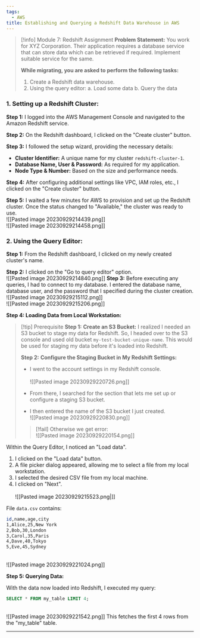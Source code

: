 ```yaml
---
tags:
  - AWS
title: Establishing and Querying a Redshift Data Warehouse in AWS
---
```

<!--
**Mini-Project: Exploring Data Warehousing with Amazon Redshift!** I recently embarked on a hands-on project to master Amazon Redshift, AWS's fully managed data warehousing service. My objective was to set up a Redshift cluster, load data effectively using an S3 bucket, and then utilize the query editor to perform various data analyses. This project allowed me to experience firsthand the power and scalability of Redshift, understanding its role in handling large-scale data and performing complex queries. This endeavor has significantly advanced my data warehousing and analytics skills.
-->

> [!info] Module 7: Redshift Assignment
> **Problem Statement:** 
> You work for XYZ Corporation. Their application requires a database service that can store data which can be retrieved if required. Implement suitable service for the same. 
> 
> **While migrating, you are asked to perform the following tasks:** 
> 1. Create a Redshift data warehouse. 
> 2. Using the query editor: 
>    a. Load some data 
>    b. Query the data



### **1. Setting up a Redshift Cluster:**

**Step 1:** I logged into the AWS Management Console and navigated to the Amazon Redshift service.

**Step 2:** On the Redshift dashboard, I clicked on the "Create cluster" button.

**Step 3:** I followed the setup wizard, providing the necessary details:

- **Cluster Identifier:** A unique name for my cluster `redshift-cluster-1`.
- **Database Name, User & Password:** As required for my application.
- **Node Type & Number:** Based on the size and performance needs.

**Step 4:** After configuring additional settings like VPC, IAM roles, etc., I clicked on the "Create cluster" button.

**Step 5:** I waited a few minutes for AWS to provision and set up the Redshift cluster. Once the status changed to "Available," the cluster was ready to use.
<br>![[Pasted image 20230929214439.png]]
<br>![[Pasted image 20230929214458.png]]
### **2. Using the Query Editor:**

**Step 1:** From the Redshift dashboard, I clicked on my newly created cluster's name.

**Step 2:** I clicked on the "Go to query editor" option.
<br>![[Pasted image 20230929214840.png]]
**Step 3:** Before executing any queries, I had to connect to my database. I entered the database name, database user, and the password that I specified during the cluster creation.
<br>![[Pasted image 20230929215112.png]]
<br>![[Pasted image 20230929215206.png]]

**Step 4: Loading Data from Local Workstation:**


> [!tip] Prerequisite
> **Step 1:** **Create an S3 Bucket:** I realized I needed an S3 bucket to stage my data for Redshift. So, I headed over to the S3 console and used old bucket `my-test-bucket-unique-name`. This would be used for staging my data before it's loaded into Redshift.
> 
> **Step 2:** **Configure the Staging Bucket in My Redshift Settings:**
> 
> - I went to the account settings in my Redshift console.  
>     <br>![[Pasted image 20230929220726.png]]
>     
> - From there, I searched for the section that lets me set up or configure a staging S3 bucket.
>     
> - I then entered the name of the S3 bucket I just created. <br>![[Pasted image 20230929220830.png]]
> 
> > [!fail] Otherwise we get error:
> > <br>![[Pasted image 20230929220154.png]]
> 

Within the Query Editor, I noticed an "Load data".

1. I clicked on the "Load data" button.
2. A file picker dialog appeared, allowing me to select a file from my local workstation.
3. I selected the desired CSV file from my local machine.
4. I clicked on "Next".  
<br>![[Pasted image 20230929215523.png|]]

File `data.csv` contains:
```bash
id,name,age,city
1,Alice,25,New York
2,Bob,30,London
3,Carol,35,Paris
4,Dave,40,Tokyo
5,Eve,45,Sydney
```

<br>![[Pasted image 20230929221024.png]]

**Step 5: Querying Data:**

With the data now loaded into Redshift, I executed my query:

```sql
SELECT * FROM my_table LIMIT 4;
```

<br>![[Pasted image 20230929221542.png]]
This fetches the first 4 rows from the "my_table" table.

---



  



